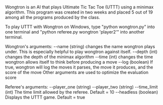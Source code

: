 Wongtron is an AI that plays Ultimate Tic Tac Toe (UTTT) using a minimax algorithm. 
This program was created in two weeks and placed 5 out of 19 among all the programs produced by the class. 

To play UTTT with Wongtron on Windows, type "python wongtron.py" into one terminal and "python referee.py wongtron 'player2'" into another terminal. 

Wongtron's arguments:
--name (string) changes the name wongtron plays under. This is especially helpful to play wongtron against itself. 
--depth (int) changes the depth of the minimax algorithm
--time (int) changes the time wongtron allows itself to think before producing a move
--log (boolean) If true, wongtron will log the moves it parses, the move it produces, and the score of the move
Other arguments are used to optimize the evaluation score

Referee's arguments:
--player_one (string)
--player_two (string)
--time_limit (int) The time limit allowed by the referee. Default = 10
--headless (boolean) Displays the UTTT game. Default = true
